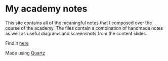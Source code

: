 # My academy notes

This site contains all of the meaningful notes that I composed over the course of the academy. The files contain a combination of handmade notes as well as useful diagrams and screenshots from the content slides.

Find it [here](https://notes.laidbackhacker.dev)

Made using [Quartz](https://quartz.jzhao.xyz/)
